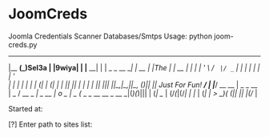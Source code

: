 # JoomCreds
Joomla Credentials Scanner Databases/Smtps 
Usage: python joom-creds.py


  _______ _           _       _      _______
 |__   __(_)Sel3a    | |9wiya| |    |__   __|
    | |   _ _ __   __| | __ _| |_The   | |_ __
    | |  | | '_ \ / _` |/ _` | | | | | | | '_ \
    | |  | | | | | (_| | (_| | | |_| |_| | | | |
    |_|  |_|_| |_|\__,_|\__,_|_|\__, (_)_|_| |_|
     Just For Fun!               __/ |
                                |___/
                            __                                  __
  | _  _ __  |  _    /   __ _  _| _ __ _|_ o  _  |  _    (_  _  _ __ __  _  __
\_|(_)(_)||| | (_|   \__ | (/_(_|(/_| | |_ | (_| | _>    __)(_ (_|| || |(/_ |



Started at: 

[?] Enter path to sites list:

